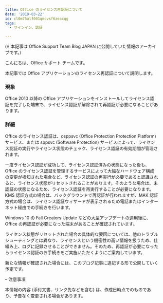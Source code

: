 ```yaml
---
title: Office のライセンス再認証について
date: '2019-03-22'
id: cl0m75alf001qmcvsf6zeacqg
tags:
  - サインイン、認証

---
```


(※ 本記事は Office Support Team Blog JAPAN に公開していた情報のアーカイブです。)

こんにちは、Office サポート チームです。

本記事では Office アプリケーションのライセンス再認証について説明します。

### 現象

Office 2010 以降の Office アプリケーションをインストールしてライセンス認証を完了した端末で、ライセンス認証が解除されて再認証が必要になることがあります。

### 詳細

Office のライセンス認証は、osppsvc (Office Protection Protection Platform) サービス、または sppsvc (Software Protection) サービスによって、ライセンス認証の実行やライセンス状態のチェック、ライセンス認証の有効期間が管理されます。

一度ライセンス認証が成功して、ライセンス認証済みの状態になった後も、Office のライセンス認証を管理するサービスによって大幅なハードウェア構成の変更が検知された場合など、ライセンス認証の再実行が必要であると認識されると、ライセンス状態がリセットされることがあります。そのような場合は、未認証の状態になるため、ライセンス認証を再実行することが必要になります。KMS 認証方式の場合は、バックグラウンドで再認証が行われますが、MAK 認証方式の場合は、ライセンス認証ウィザードが表示されるため電話またはインターネット経由での手続きを行います。

Windows 10 の Fall Creators Update などの大型アップデートの適用後に、Office の再認証が必要になった端末があることが確認されています。

ライセンス状態がリセットされた場合の具体的な要因については、他のトラブルシューティングとは異なり、ライセンスという機密性の高い情報を扱うため、仕組み上、ログに記録させることができません。そのため、再認証が必要になったらライセンス認証のお手続きをご実施いただくようにご案内しています。

新たな情報が確認された場合には、このブログ記事に追記する形で公開していく予定です。

– 注意事項

本情報の内容 (添付文書、リンク先などを含む) は、作成日時点でのものであり、予告なく変更される場合があります。